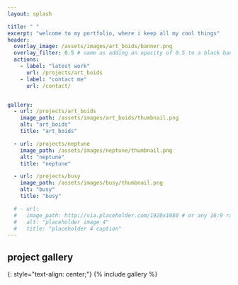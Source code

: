```yaml
---
layout: splash

title: " "
excerpt: "welcome to my portfolio, where i keep all my cool things"
header:
  overlay_image: /assets/images/art_boids/banner.png
  overlay_filter: 0.5 # same as adding an opacity of 0.5 to a black background
  actions:
    - label: "latest work"
      url: /projects/art_boids
    - label: "contact me"
      url: /contact/


gallery:
  - url: /projects/art_boids
    image_path: /assets/images/art_boids/thumbnail.png
    alt: "art_boids"
    title: "art_boids"

  - url: /projects/neptune
    image_path: /assets/images/neptune/thumbnail.png
    alt: "neptune"
    title: "neptune"

  - url: /projects/busy
    image_path: /assets/images/busy/thumbnail.png
    alt: "busy"
    title: "busy"

  # - url: 
  #   image_path: http://via.placeholder.com/1920x1080 # or any 16:9 ratio
  #   alt: "placeholder image 4"
  #   title: "placeholder 4 caption"
---
```


## project gallery
{: style="text-align: center;"}
{% include gallery %}





